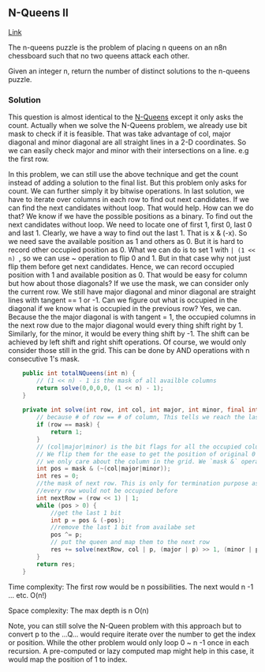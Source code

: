 ##  N-Queens II

[Link](https://leetcode.com/problems/n-queens-ii/)

The n-queens puzzle is the problem of placing n queens on an n8n chessboard such that no two queens attack each other.

Given an integer n, return the number of distinct solutions to the n-queens puzzle.

### Solution

This question is almost identical to the [N-Queens](../Divide_and_Conquer__Backtrack/05.N-Queens.md) except it only asks the count. Actually when we solve the N-Queens problem, we already use bit mask to check if it is feasible. That was take advantage of col, major diagonal and minor diagonal are all straight lines in a 2-D coordinates. So we can easily check major and minor with their intersections on a line. e.g the first row. 

In this problem, we can still use the above technique and get the count instead of adding a solution to the final list. But this problem only asks for count. We can further simply it by bitwise operations. In last solution, we have to iterate over columns in each row to find out next candidates. If we can find the next candidates without loop. That would help. How can we do that? We know if we have the possible positions as a binary. To find out the next candidates without loop. We need to locate one of first 1, first 0, last 0 and last 1. Clearly, we have a way to find out the last 1. That is x & (-x). So we need save the available position as 1 and others as 0. But it is hard to record other occupied position as 0.  What we can do is to set 1 with `| (1 << n) `, so we can use ~ operation to flip 0 and 1. But in that case why not just flip them before get next candidates. Hence, we can record occupied position with 1 and available position as 0. That would be easy for column but how about those diagonals? If we use the mask, we can consider only the current row. We still have major diagonal and minor diagonal are straight lines with tangent == 1  or -1. Can we figure out what is occupied in the diagonal if we know what is occupied in the previous row? Yes, we can. Because the the major diagonal is with tangent = 1, the occupied columns in the next row due to the major diagonal would every thing shift right by 1. Similarly, for the minor, it would be every thing shift by -1. The shift can be achieved by left shift and right shift operations. Of course, we would only consider those still in the grid. This can be done by AND operations with n consecutive 1's mask.

```java
    public int totalNQueens(int n) {
        // (1 << n) - 1 is the mask of all availble columns
        return solve(0,0,0,0, (1 << n) - 1);
    }
    
    private int solve(int row, int col, int major, int minor, final int mask) {
        // because # of row == # of column, This tells we reach the last row
        if (row == mask) {
            return 1;
        }
        // (col|major|minor) is the bit flags for all the occupied columns
        // We flip them for the ease to get the position of original 0's
        // we only care about the column in the grid. We `mask &` operation would remove the extra
        int pos = mask & (~(col|major|minor));
        int res = 0;
        //the mask of next row. This is only for termination purpose as we go over by rows
        //every row would not be occupied before
        int nextRow = (row << 1) | 1;
        while (pos > 0) {
            //get the last 1 bit
            int p = pos & (-pos);
            //remove the last 1 bit from availabe set
            pos ^= p;
            // put the queen and map them to the next row
            res += solve(nextRow, col | p, (major | p) >> 1, (minor | p) << 1, mask);
        }
        return res;
    }
```

Time complexity: The first row would be n possibilities. The next would n -1 ... etc. O(n!)

Space complexity: The max depth is n O(n)



Note, you can still solve the N-Queen problem with this approach but to convert p to the ...Q... would require iterate over the number to get the index or position. While the other problem would only loop 0 ~ n -1 once in each recursion. A pre-computed or lazy computed map might help in this case, it would map the position of 1 to index.